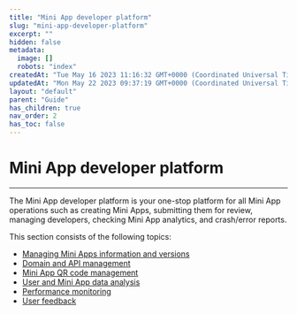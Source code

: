 ```yaml
---
title: "Mini App developer platform"
slug: "mini-app-developer-platform"
excerpt: ""
hidden: false
metadata: 
  image: []
  robots: "index"
createdAt: "Tue May 16 2023 11:16:32 GMT+0000 (Coordinated Universal Time)"
updatedAt: "Mon May 22 2023 09:37:19 GMT+0000 (Coordinated Universal Time)"
layout: "default"
parent: "Guide"
has_children: true
nav_order: 2
has_toc: false
---
```

# Mini App developer platform
***
The Mini App developer platform is your one-stop platform for all Mini App operations such as creating Mini Apps, submitting them for review, managing developers, checking Mini App analytics, and crash/error reports.

This section consists of the following topics:

- [Managing Mini Apps information and versions](mini-app-developer-platform/managing-mini-apps)
- [Domain and API management](mini-app-developer-platform/domain-and-api-management)
- [Mini App QR code management](mini-app-developer-platform/mini-app-qr-code-management)
- [User and Mini App data analysis](mini-app-developer-platform/user-and-mini-app-data-analysis)
- [Performance monitoring](mini-app-developer-platform/performance-monitoring)
- [User feedback](mini-app-developer-platform/user-feedback)
